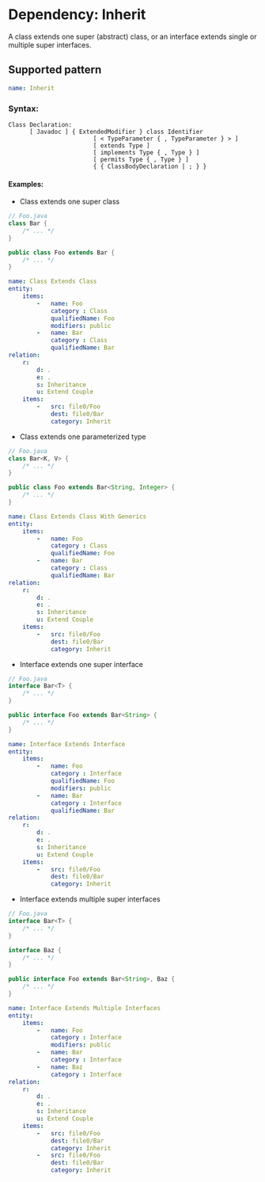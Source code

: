 # Dependency: Inherit

A class extends one super (abstract) class, or an interface extends single or multiple super interfaces.

## Supported pattern

```yaml
name: Inherit
```

### Syntax: 

```text
Class Declaration:
      [ Javadoc ] { ExtendedModifier } class Identifier
                        [ < TypeParameter { , TypeParameter } > ]
                        [ extends Type ]
                        [ implements Type { , Type } ]
                        [ permits Type { , Type } ]
                        { { ClassBodyDeclaration | ; } }
```

#### Examples: 

* Class extends one super class

```java
// Foo.java
class Bar {
    /* ... */
}

public class Foo extends Bar {
    /* ... */
}
```

```yaml
name: Class Extends Class
entity:
    items:
        -   name: Foo
            category : Class
            qualifiedName: Foo
            modifiers: public
        -   name: Bar
            category : Class
            qualifiedName: Bar
relation:
    r:
        d: .
        e: .
        s: Inheritance
        u: Extend Couple
    items:
        -   src: file0/Foo
            dest: file0/Bar
            category: Inherit
```

* Class extends one parameterized type

```java
// Foo.java
class Bar<K, V> {
    /* ... */
}

public class Foo extends Bar<String, Integer> {
    /* ... */
}
```

```yaml
name: Class Extends Class With Generics
entity:
    items:
        -   name: Foo
            category : Class
            qualifiedName: Foo
        -   name: Bar
            category : Class
            qualifiedName: Bar
relation:
    r:
        d: .
        e: .
        s: Inheritance
        u: Extend Couple
    items:
        -   src: file0/Foo
            dest: file0/Bar
            category: Inherit
```

* Interface extends one super interface

```java
// Foo.java
interface Bar<T> {
    /* ... */
}

public interface Foo extends Bar<String> {
    /* ... */
}
```

```yaml
name: Interface Extends Interface
entity:
    items:
        -   name: Foo
            category : Interface
            qualifiedName: Foo
            modifiers: public
        -   name: Bar
            category : Interface
            qualifiedName: Bar
relation:
    r:
        d: .
        e: .
        s: Inheritance
        u: Extend Couple
    items:
        -   src: file0/Foo
            dest: file0/Bar
            category: Inherit
```

* Interface extends multiple super interfaces

```java
// Foo.java
interface Bar<T> {
    /* ... */
}

interface Baz {
    /* ... */
}

public interface Foo extends Bar<String>, Baz {
    /* ... */
}
```

```yaml
name: Interface Extends Multiple Interfaces
entity:
    items:
        -   name: Foo
            category : Interface
            modifiers: public
        -   name: Bar
            category : Interface
        -   name: Baz
            category : Interface
relation:
    r:
        d: .
        e: .
        s: Inheritance
        u: Extend Couple
    items:
        -   src: file0/Foo
            dest: file0/Bar
            category: Inherit
        -   src: file0/Foo
            dest: file0/Bar
            category: Inherit
```
